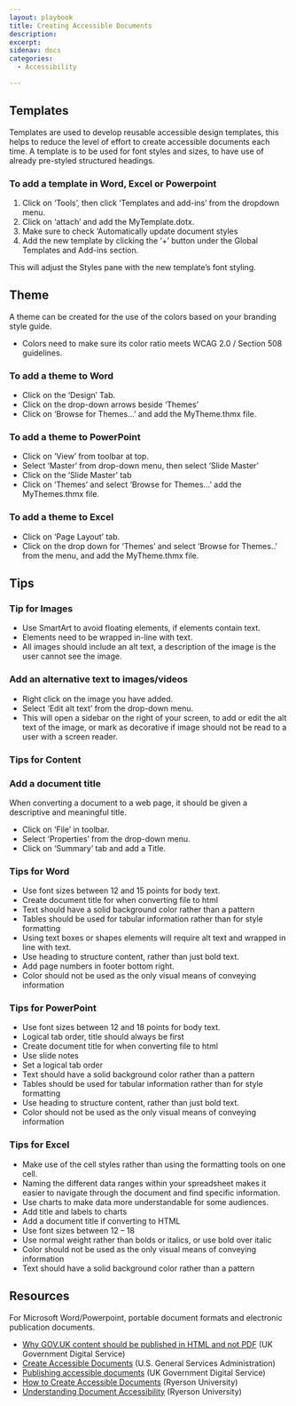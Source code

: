 ```yaml
---
layout: playbook
title: Creating Accessible Documents
description: 
excerpt: 
sidenav: docs
categories:
  - Accessibility

---
```

 
## Templates
Templates are used to develop reusable accessible design templates, this helps to reduce the level of effort to create accessible documents each time.
A template is to be used for font styles and sizes, to have use of already pre-styled structured headings.

### To add a template in Word, Excel or Powerpoint
1. Click on ‘Tools’, then click ‘Templates and add-ins’ from the dropdown menu. 
2. Click on ‘attach’ and add the MyTemplate.dotx.
3. Make sure to check ‘Automatically update document styles
4. Add the new template by clicking the ‘+’ button under the Global Templates and Add-ins section.
 
This will adjust the Styles pane with the new template’s font styling. 


## Theme
A theme can be created for the use of the colors based on your branding style guide.
* Colors need to make sure its color ratio meets WCAG 2.0 / Section 508 guidelines.

### To add a theme to Word
* Click on the ‘Design’ Tab.  
* Click on the drop-down arrows beside ‘Themes’ 
* Click on ‘Browse for Themes…’ and add the MyTheme.thmx file. 

### To add a theme to PowerPoint
* Click on ‘View’ from toolbar at top. 
* Select ‘Master’ from drop-down menu, then select ‘Slide Master’ 
* Click on the ‘Slide Master’ tab  
* Click on ‘Themes’ and select ‘Browse for Themes…’ add the MyThemes.thmx file. 


### To add a theme to Excel
* Click on ‘Page Layout’ tab. 
* Click on the drop down for ‘Themes’ and select ‘Browse for Themes..’ from the menu, and add the MyTheme.thmx file.

## Tips 
### Tip for Images
* Use SmartArt to avoid floating elements, if elements contain text. 
* Elements need to be wrapped in-line with text.
* All images should include an alt text, a description of the image is the user cannot see the image.

### Add an alternative text to images/videos
* Right click on the image you have added.
* Select ‘Edit alt text’ from the drop-down menu.  
* This will open a sidebar on the right of your screen, to add or edit the alt text of the image, or mark as decorative if image should not be read to a user with a screen reader. 

### Tips for Content
### Add a document title
When converting a document to a web page, it should be given a descriptive and meaningful title.
* Click on ‘File’ in toolbar. 
* Select ‘Properties’ from the drop-down menu.
* Click on ‘Summary’ tab and add a Title. 

### Tips for Word
* Use font sizes between 12 and 15 points for body text.
* Create document title for when converting file to html
* Text should have a solid background color rather than a pattern 
* Tables should be used for tabular information rather than for style formatting
* Using text boxes or shapes elements will require alt text and wrapped in line with text.
* Use heading to structure content, rather than just bold text.
* Add page numbers in footer bottom right.
* Color should not be used as the only visual means of conveying information

### Tips for PowerPoint
* Use font sizes between 12 and 18 points for body text.
* Logical tab order, title should always be first
* Create document title for when converting file to html
* Use slide notes
* Set a logical tab order
* Text should have a solid background color rather than a pattern 
* Tables should be used for tabular information rather than for style formatting
* Use heading to structure content, rather than just bold text.
* Color should not be used as the only visual means of conveying information

### Tips for Excel
* Make use of the cell styles rather than using the formatting tools on one cell.  
* Naming the different data ranges within your spreadsheet makes it easier to navigate through the document and find specific information. 
* Use charts to make data more understandable for some audiences.
* Add title and labels to charts 
* Add a document title if converting to HTML
* Use font sizes between 12 – 18
* Use normal weight rather than bolds or italics, or use bold over italic
* Color should not be used as the only visual means of conveying information
* Text should have a solid background color rather than a pattern 

## Resources
For Microsoft Word/Powerpoint, portable document formats and electronic publication documents.

*   [Why GOV.UK content should be published in HTML and not PDF](https://gds.blog.gov.uk/2018/07/16/why-gov-uk-content-should-be-published-in-html-and-not-pdf/) (UK Government Digital Service)
*   [Create Accessible Documents](https://www.section508.gov/create/documents) (U.S. General Services Administration)
*   [Publishing accessible documents](https://www.gov.uk/guidance/publishing-accessible-documents) (UK Government Digital Service)
*   [How to Create Accessible Documents](https://www.ryerson.ca/accessibility/guides-resources/accessible-documents/) (Ryerson University)
*   [Understanding Document Accessibility](https://de.ryerson.ca/wa/documents/) (Ryerson University)
